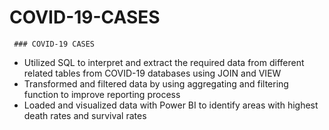 # COVID-19-CASES

     ### COVID-19 CASES
- Utilized SQL to interpret and extract the required data from different related tables from COVID-19 databases using JOIN and VIEW
- Transformed and filtered data by using aggregating and filtering function to improve reporting process
- Loaded and visualized data with Power BI to identify areas with highest death rates and survival rates
